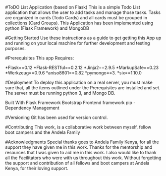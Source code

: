 #ToDO List Application (based on Flask)
This is a simple Todo List application that allows the user to add tasks and manage those tasks. Tasks are organized in cards (Todo Cards) and all cards must be grouped in collections (Card Groups). 
This Application has been implemented using python (Flask Framework) and MongoDB

#Getting Started
Use these instructions as a guide to get getting this App up and running on your local machine for further development and testing purposes.

#Prerequisites
This app Requires:

*Flask==0.12
*Flask-RESTful==0.2.12
*Jinja2==2.9.5
*MarkupSafe==0.23
*Werkzeug==0.9.6
*aniso8601==0.82
*pymongo==3.
*six==1.10.0

#Deployment
To deploy this application on a real server, you must make sure that, all the items outlined under the Prerequisites are installed and set. The server must be running python 3, and Mongo DB. 

Built With
Flask Framework 
Bootstrap Frontend framework
pip - Dependency Management

#Versioning
Git has been used for version control.

#Contributing
This work, is a collaborative work between myself, fellow boot campers and the Andela Family

#Acknowledgments
Special thanks goes to Andela Family Kenya, for all the support they have given me in this work. Thanks for the mentorship and resources that I was given to aid me in this work. I also would like to thank all the Facilitators who were with us throughout this work. Without forgetting the support and contribution of all fellows and boot campers at Andela Kenya, for their loving support.
